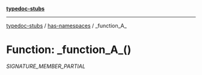 [**typedoc-stubs**](../../index.md)

***

[typedoc-stubs](../../modules.md) / [has-namespaces](../index.md) / \_function\_A\_

# Function: \_function\_A\_()

_SIGNATURE_MEMBER_PARTIAL_
